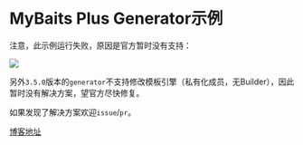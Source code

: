 # MyBaits Plus Generator示例

注意，此示例运行失败，原因是官方暂时没有支持：

![](https://github.com/2293736867/SpringBootDemoKotlin/blob/main/MyBatisPlusGenerator/error.png)

另外`3.5.0`版本的`generator`不支持修改模板引擎（私有化成员，无Builder），因此暂时没有解决方案，望官方尽快修复。

如果发现了解决方案欢迎`issue`/`pr`。

[博客地址](https://blog.csdn.net/qq_27525611/article/details/118197154)
